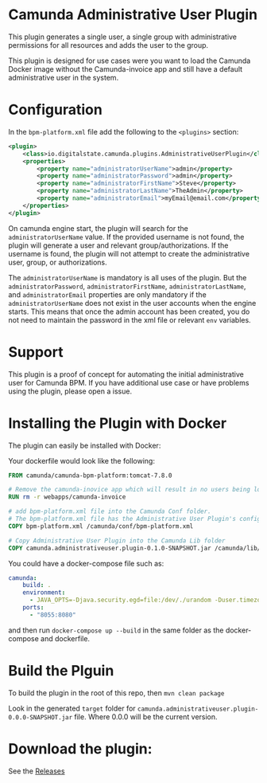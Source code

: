 # Camunda Administrative User Plugin

This plugin generates a single user, a single group with administrative permissions for all resources and adds the user to the group.

This plugin is designed for use cases were you want to load the Camunda Docker image without the Camunda-invoice app and still have a default administrative user in the system.

# Configuration

In the `bpm-platform.xml` file add the following to the `<plugins>` section:

```xml
<plugin>
    <class>io.digitalstate.camunda.plugins.AdministrativeUserPlugin</class>
    <properties>
        <property name="administratorUserName">admin</property>
        <property name="administratorPassword">admin</property>
        <property name="administratorFirstName">Steve</property>
        <property name="administratorLastName">TheAdmin</property>
        <property name="administratorEmail">myEmail@email.com</property>
    </properties>
</plugin>
```
On camunda engine start, the plugin will search for the `administratorUserName` value.  If the provided username is not found, the plugin will generate a user and relevant group/authorizations.  If the username is found, the plugin will not attempt to create the administrative user, group, or authorizations.

The `administratorUserName` is mandatory is all uses of the plugin.  But the `administratorPassword`, `administratorFirstName`, `administratorLastName`, and `administratorEmail` properties are only mandatory if the `administratorUserName` does not exist in the user accounts when the engine starts.  This means that once the admin account has been created, you do not need to maintain the password in the xml file or relevant `env` variables.

# Support

This plugin is a proof of concept for automating the initial administrative user for Camunda BPM.  If you have additional use case or have problems using the plugin, please open a issue.

# Installing the Plugin with Docker

The plugin can easily be installed with Docker:

Your dockerfile would look like the following:

```dockerfile
FROM camunda/camunda-bpm-platform:tomcat-7.8.0

# Remove the camunda-inovice app which will result in no users being loaded
RUN rm -r webapps/camunda-invoice

# add bpm-platform.xml file into the Camunda Conf folder.
# The bpm-platform.xml file has the Administrative User Plugin's configuration
COPY bpm-platform.xml /camunda/conf/bpm-platform.xml

# Copy Administrative User Plugin into the Camunda Lib folder
COPY camunda.administrativeuser.plugin-0.1.0-SNAPSHOT.jar /camunda/lib/camunda.administrativeuser.plugin-0.1.0-SNAPSHOT.jar
```

You could have a docker-compose file such as:

```yaml
camunda:
    build: .
    environment:
      - JAVA_OPTS=-Djava.security.egd=file:/dev/./urandom -Duser.timezone=America/Montreal
    ports:
      - "8055:8080"
```

and then run `docker-compose up --build` in the same folder as the docker-compose and dockerfile.

# Build the Plguin

To build the plugin in the root of this repo, then `mvn clean package`

Look in the generated `target` folder for `camunda.administrativeuser.plugin-0.0.0-SNAPSHOT.jar` file. Where 0.0.0 will be the current version.

# Download the plugin:

See the [Releases](https://github.com/DigitalState/camunda-administrative-user-plugin/releases)
